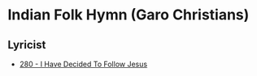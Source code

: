 # Indian Folk Hymn (Garo Christians)

## Lyricist

- [280 - I Have Decided To Follow Jesus](/hymns/280.md)

